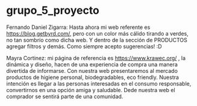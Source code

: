 # grupo_5_proyecto
Fernando Daniel Zigarra: Hasta ahora mi web referente es https://blog.getbyrd.com/, pero con un color más cálido tirando a verdes, no tan sombrío como dicha web. Y dentro de la sección de PRODUCTOS agregar filtros y demás. Como siempre acepto sugerencias! :D


Mayra Cortinez: mi página de referencia es https://www.krawec.org/ , la dinámica y diseño, hacen de una experiencia de compra una manera divertida de informarse. Con nuestra web presentaremos al mercado productos de higiene personal, biodegradables, eco friendly. Nuestra intención es llegar a las personas interesadas en el consumo responsable, convertirnos en una opción amiga y saludable. Dede nuestra web el comprador se sentirá parte de una comunidad.
